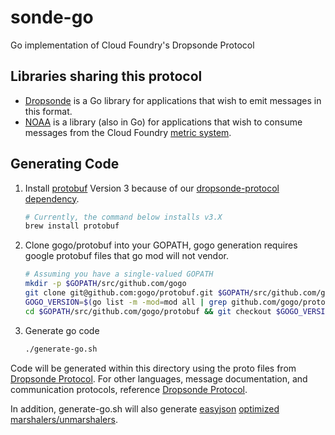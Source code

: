# sonde-go
Go implementation of Cloud Foundry's Dropsonde Protocol

## Libraries sharing this protocol

* [Dropsonde](https://github.com/cloudfoundry/dropsonde) is a Go library for applications that wish to emit messages in this format.
* [NOAA](https://github.com/cloudfoundry/noaa) is a library (also in Go) for applications that wish to consume messages from the Cloud Foundry [metric system](https://github.com/cloudfoundry/loggregator).

## Generating Code

1. Install [protobuf](https://github.com/google/protobuf) Version 3 because of our [dropsonde-protocol dependency](https://github.com/cloudfoundry/dropsonde-protocol#generating-code).

   ```bash
   # Currently, the command below installs v3.X
   brew install protobuf
   ```

2. Clone gogo/protobuf into your GOPATH, gogo generation requires google protobuf files that go mod will not vendor.

   ```bash
   # Assuming you have a single-valued GOPATH
   mkdir -p $GOPATH/src/github.com/gogo
   git clone git@github.com:gogo/protobuf.git $GOPATH/src/github.com/gogo/protobuf
   GOGO_VERSION=$(go list -m -mod=mod all | grep github.com/gogo/protobuf | awk '{print $2}')
   cd $GOPATH/src/github.com/gogo/protobuf && git checkout $GOGO_VERSION && cd -
   ```

3. Generate go code

   ```bash
   ./generate-go.sh
   ```

Code will be generated within this directory using the proto files from [Dropsonde Protocol](https://github.com/cloudfoundry/dropsonde-protocol). For other languages, message documentation, and communication protocols, reference [Dropsonde Protocol](https://github.com/cloudfoundry/dropsonde-protocol).

In addition, generate-go.sh will also generate [easyjson](https://github.com/mailru/easyjson) [optimized marshalers/unmarshalers](events/events_easyjson.go).
